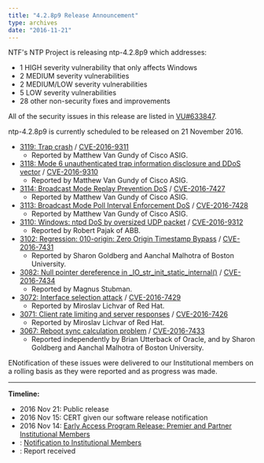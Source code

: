 ```yaml
---
title: "4.2.8p9 Release Announcement"
type: archives
date: "2016-11-21"
---
```


NTF's NTP Project is releasing ntp-4.2.8p9 which addresses:

* 1 HIGH severity vulnerability that only affects Windows
* 2 MEDIUM severity vulnerabilities
* 2 MEDIUM/LOW severity vulnerabilities
* 5 LOW severity vulnerabilities  
* 28 other non-security fixes and improvements 

All of the security issues in this release are listed in [VU#633847](https://www.kb.cert.org/vuls/id/633847/).

ntp-4.2.8p9 is currently scheduled to be released on 21 November 2016.

* [3119: Trap crash](/support/securitynotice/ntpbug3119/) / [CVE-2016-9311](https://nvd.nist.gov/vuln/detail/CVE-2016-9311/)
  * Reported by Matthew Van Gundy of Cisco ASIG. 
* [3118: Mode 6 unauthenticated trap information disclosure and DDoS vector](/support/securitynotice/ntpbug3118/) / [CVE-2016-9310](https://nvd.nist.gov/vuln/detail/CVE-2016-9310/)
  * Reported by Matthew Van Gundy of Cisco ASIG. 
* [3114: Broadcast Mode Replay Prevention DoS](/support/securitynotice/ntpbug3114/) / [CVE-2016-7427](https://nvd.nist.gov/vuln/detail/CVE-2016-7427/)
  * Reported by Matthew Van Gundy of Cisco ASIG. 
* [3113: Broadcast Mode Poll Interval Enforcement DoS](/support/securitynotice/ntpbug3113/) / [CVE-2016-7428](https://nvd.nist.gov/vuln/detail/CVE-2016-7428/)
  * Reported by Matthew Van Gundy of Cisco ASIG. 
* [3110: Windows: ntpd DoS by oversized UDP packet](/support/securitynotice/ntpbug3110/) / [CVE-2016-9312](https://nvd.nist.gov/vuln/detail/CVE-2016-9312/)
  * Reported by Robert Pajak of ABB. 
* [3102: Regression: 010-origin: Zero Origin Timestamp Bypass](/support/securitynotice/ntpbug3102/) / [CVE-2016-7431](https://nvd.nist.gov/vuln/detail/CVE-2016-7431/)
  * Reported by Sharon Goldberg and Aanchal Malhotra of Boston University. 
* [3082: Null pointer dereference in _IO_str_init_static_internal()](/support/securitynotice/ntpbug3082/) / [CVE-2016-7434](https://nvd.nist.gov/vuln/detail/CVE-2016-7434/)
  * Reported by Magnus Stubman. 
* [3072: Interface selection attack](/support/securitynotice/ntpbug3072/) / [CVE-2016-7429](https://nvd.nist.gov/vuln/detail/CVE-2016-7429/)
  * Reported by Miroslav Lichvar of Red Hat. 
* [3071: Client rate limiting and server responses](/support/securitynotice/ntpbug3071/) / [CVE-2016-7426](https://nvd.nist.gov/vuln/detail/CVE-2016-7426/)
  * Reported by Miroslav Lichvar of Red Hat. 
* [3067: Reboot sync calculation problem](/support/securitynotice/ntpbug3067/) / [CVE-2016-7433](https://nvd.nist.gov/vuln/detail/CVE-2016-7433/)
  * Reported independently by Brian Utterback of Oracle, and by Sharon Goldberg and Aanchal Malhotra of Boston University. 


ENotification of these issues were delivered to our Institutional members on a rolling basis as they were reported and as progress was made.

* * *

**Timeline:**

* 2016 Nov 21: Public release
* 2016 Nov 15: CERT given our software release notification 
* 2016 Nov 14: [Early Access Program Release: Premier and Partner Institutional Members](https://www.nwtime.org/membership/benefits/)
* : [Notification to Institutional Members](https://www.nwtime.org/membership/benefits/)
* : Report received